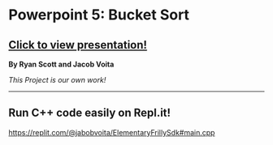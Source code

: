 # Powerpoint 5: Bucket Sort
## [Click to view presentation!](https://github.com/AsePlayer/Algorithms-and-Data-Structures/blob/main/Slideshow%205%20-%20Bucket%20Sort/CLC%205.pdf)
**By Ryan Scott and Jacob Voita**

*This Project is our own work!*

----

## Run C++ code easily on Repl.it!
https://replit.com/@jabobvoita/ElementaryFrillySdk#main.cpp
